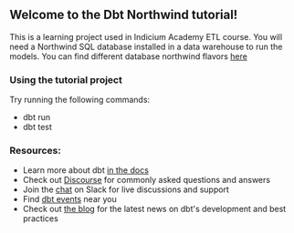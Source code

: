 ## Welcome to the Dbt Northwind tutorial!

This is a learning project used in Indicium Academy ETL course. You will need a Northwind SQL database installed in a data warehouse to run the models. You can find different database northwind flavors [here](https://github.com/pthom/northwind_psql)

### Using the tutorial project

Try running the following commands:
- dbt run
- dbt test


### Resources:
- Learn more about dbt [in the docs](https://docs.getdbt.com/docs/introduction)
- Check out [Discourse](https://discourse.getdbt.com/) for commonly asked questions and answers
- Join the [chat](http://slack.getdbt.com/) on Slack for live discussions and support
- Find [dbt events](https://events.getdbt.com) near you
- Check out [the blog](https://blog.getdbt.com/) for the latest news on dbt's development and best practices
